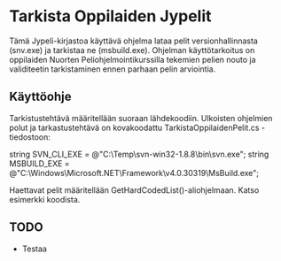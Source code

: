 # Tarkista Oppilaiden Jypelit #

Tämä Jypeli-kirjastoa käyttävä ohjelma lataa pelit versionhallinnasta (snv.exe) ja tarkistaa ne (msbuild.exe). Ohjelman käyttötarkoitus on oppilaiden Nuorten Peliohjelmointikurssilla tekemien pelien nouto ja validiteetin tarkistaminen ennen parhaan pelin arviointia.

## Käyttöohje ##

Tarkistustehtävä määritellään suoraan lähdekoodiin. Ulkoisten ohjelmien polut ja tarkastustehtävä on kovakoodattu TarkistaOppilaidenPelit.cs -tiedostoon:

  string SVN_CLI_EXE = @"C:\Temp\svn-win32-1.8.8\bin\svn.exe";
  string MSBUILD_EXE = @"C:\Windows\Microsoft.NET\Framework\v4.0.30319\MsBuild.exe";
  
Haettavat pelit määritellään GetHardCodedList()-aliohjelmaan. Katso esimerkki koodista.

## TODO ##
* Testaa